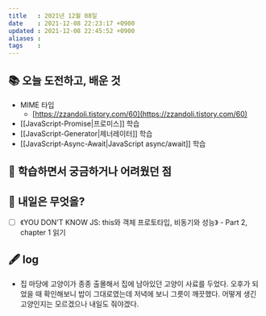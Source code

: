 ```yaml
---
title   : 2021년 12월 08일 
date    : 2021-12-08 22:23:17 +0900
updated : 2021-12-08 22:45:52 +0900
aliases : 
tags    : 
---
```

## 📚 오늘 도전하고, 배운 것
- MIME 타입
	- [https://zzandoli.tistory.com/60](https://zzandoli.tistory.com/60)
- [[JavaScript-Promise|프로미스]] 학습
- [[JavaScript-Generator|제너레이터]] 학습
- [[JavaScript-Async-Await|JavaScript async/await]] 학습

## 🤔 학습하면서 궁금하거나 어려웠던 점 

## 🌅 내일은 무엇을?
- [ ] 《YOU DON'T KNOW JS: this와 객체 프로토타입, 비동기와 성능》 - Part 2, chapter 1 읽기

## 🖋 log
- 집 마당에 고양이가 종종 출몰해서 집에 남아있던 고양이 사료를 두었다. 오후가 되었을 때 확인해보니 밥이 그대로였는데 저녁에 보니 그릇이 깨끗했다. 어떻게 생긴 고양인지는 모르겠으나 내일도 줘야겠다.  



